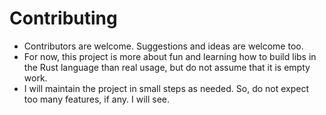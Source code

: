 # Contributing

- Contributors are welcome. Suggestions and ideas are welcome too.
- For now, this project is more about fun and learning how to build libs in the Rust language than real usage, but do not assume that it is empty work.
- I will maintain the project in small steps as needed. So, do not expect too many features, if any. I will see.
